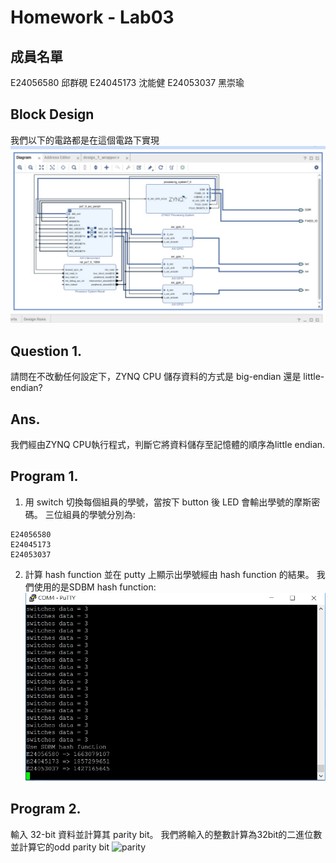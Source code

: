﻿


# Homework - Lab03

## 成員名單
E24056580   邱群硯	
E24045173   沈能健
E24053037   黑崇瑜

## Block Design
我們以下的電路都是在這個電路下實現
![電路圖](image/circuit.jpg)
##  Question 1.
請問在不改動任何設定下，ZYNQ CPU 儲存資料的方式是 big-endian 還是 little-endian?
##  Ans.
我們經由ZYNQ CPU執行程式，判斷它將資料儲存至記憶體的順序為little endian.
##  Program 1.
  1. 用 switch 切換每個組員的學號，當按下 button 後 LED 會輸出學號的摩斯密碼。
  三位組員的學號分別為:
  
    E24056580   
	E24045173   
	E24053037   
  
  

  2. 計算 hash function 並在 putty 上顯示出學號經由 hash function 的結果。
我們使用的是SDBM hash function:
![hash](image/hash.jpg)
##  Program 2.
輸入 32-bit 資料並計算其 parity bit。
我們將輸入的整數計算為32bit的二進位數並計算它的odd parity bit
![parity](image/parity)





